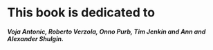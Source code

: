 # This book is dedicated to

***Voja Antonic, Roberto Verzola, Onno Purb, Tim Jenkin and Ann and Alexander Shulgin.***




